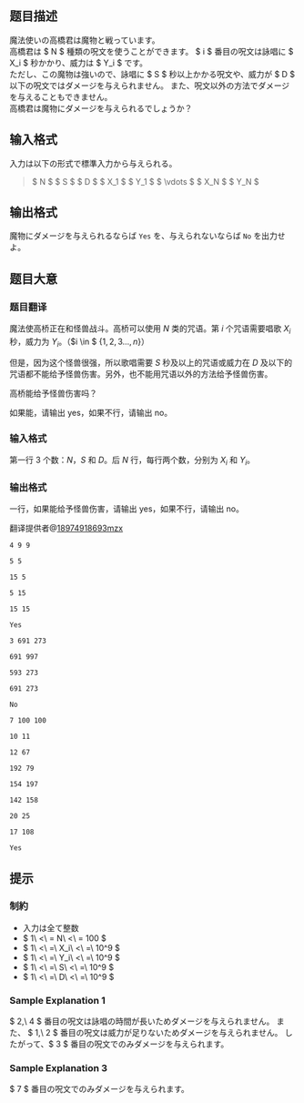 ## 题目描述
[problemUrl]: https://atcoder.jp/contests/abc190/tasks/abc190_b

魔法使いの高橋君は魔物と戦っています。  
 高橋君は $ N $ 種類の呪文を使うことができます。 $ i $ 番目の呪文は詠唱に $ X_i $ 秒かかり、威力は $ Y_i $ です。  
 ただし、この魔物は強いので、詠唱に $ S $ 秒以上かかる呪文や、威力が $ D $ 以下の呪文ではダメージを与えられません。 また、呪文以外の方法でダメージを与えることもできません。  
 高橋君は魔物にダメージを与えられるでしょうか？

## 输入格式
入力は以下の形式で標準入力から与えられる。

> $ N $ $ S $ $ D $ $ X_1 $ $ Y_1 $ $ \vdots $ $ X_N $ $ Y_N $

## 输出格式
魔物にダメージを与えられるならば `Yes` を、与えられないならば `No` を出力せよ。

## 题目大意
### 题目翻译

魔法使高桥正在和怪兽战斗。高桥可以使用 $N$ 类的咒语。第 $i$ 个咒语需要唱歌 $X_i$ 秒，威力为 $Y_i$。（$i \in $ {${1,2,3...,n}$}）

但是，因为这个怪兽很强，所以歌唱需要 $S$ 秒及以上的咒语或威力在 $D$ 及以下的咒语都不能给予怪兽伤害。另外，也不能用咒语以外的方法给予怪兽伤害。

高桥能给予怪兽伤害吗？

如果能，请输出 yes，如果不行，请输出 no。

### 输入格式

第一行 $3$ 个数：$N$，$S$ 和 $D$。后 $N$ 行，每行两个数，分别为 $X_i$ 和 $Y_i$。

### 输出格式

一行，如果能给予怪兽伤害，请输出 yes，如果不行，请输出 no。

翻译提供者@[18974918693mzx](https://www.luogu.com.cn/user/602013)

```input1
4 9 9
5 5
15 5
5 15
15 15
```

```output1
Yes
```

```input2
3 691 273
691 997
593 273
691 273
```

```output2
No
```

```input3
7 100 100
10 11
12 67
192 79
154 197
142 158
20 25
17 108
```

```output3
Yes
```

## 提示
### 制約

- 入力は全て整数
- $ 1\ <\ = N\ <\ = 100 $
- $ 1\ <\ =\ X_i\ <\ =\ 10^9 $
- $ 1\ <\ =\ Y_i\ <\ =\ 10^9 $
- $ 1\ <\ =\ S\ <\ =\ 10^9 $
- $ 1\ <\ =\ D\ <\ =\ 10^9 $

### Sample Explanation 1

$ 2,\ 4 $ 番目の呪文は詠唱の時間が長いためダメージを与えられません。 また、 $ 1,\ 2 $ 番目の呪文は威力が足りないためダメージを与えられません。 したがって、$ 3 $ 番目の呪文でのみダメージを与えられます。

### Sample Explanation 3

$ 7 $ 番目の呪文でのみダメージを与えられます。


